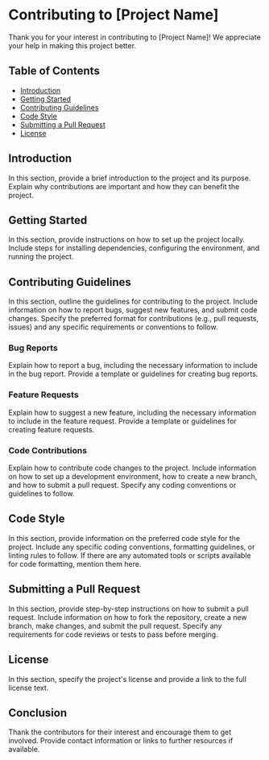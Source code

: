 # Contributing to [Project Name]

Thank you for your interest in contributing to [Project Name]! We appreciate your help in making this project better.

## Table of Contents
- [Introduction](#introduction)
- [Getting Started](#getting-started)
- [Contributing Guidelines](#contributing-guidelines)
- [Code Style](#code-style)
- [Submitting a Pull Request](#submitting-a-pull-request)
- [License](#license)

## Introduction

In this section, provide a brief introduction to the project and its purpose. Explain why contributions are important and how they can benefit the project.

## Getting Started

In this section, provide instructions on how to set up the project locally. Include steps for installing dependencies, configuring the environment, and running the project.

## Contributing Guidelines

In this section, outline the guidelines for contributing to the project. Include information on how to report bugs, suggest new features, and submit code changes. Specify the preferred format for contributions (e.g., pull requests, issues) and any specific requirements or conventions to follow.

### Bug Reports

Explain how to report a bug, including the necessary information to include in the bug report. Provide a template or guidelines for creating bug reports.

### Feature Requests

Explain how to suggest a new feature, including the necessary information to include in the feature request. Provide a template or guidelines for creating feature requests.

### Code Contributions

Explain how to contribute code changes to the project. Include information on how to set up a development environment, how to create a new branch, and how to submit a pull request. Specify any coding conventions or guidelines to follow.

## Code Style

In this section, provide information on the preferred code style for the project. Include any specific coding conventions, formatting guidelines, or linting rules to follow. If there are any automated tools or scripts available for code formatting, mention them here.

## Submitting a Pull Request

In this section, provide step-by-step instructions on how to submit a pull request. Include information on how to fork the repository, create a new branch, make changes, and submit the pull request. Specify any requirements for code reviews or tests to pass before merging.

## License

In this section, specify the project's license and provide a link to the full license text.

## Conclusion

Thank the contributors for their interest and encourage them to get involved. Provide contact information or links to further resources if available.

